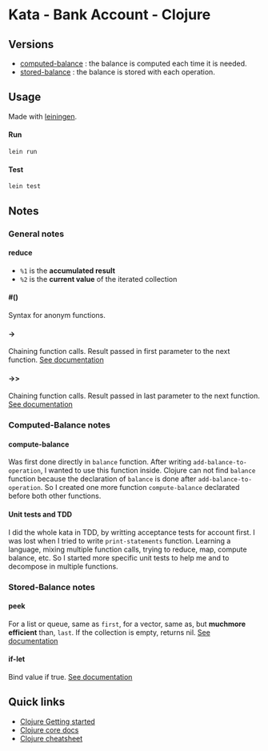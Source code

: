 # Kata - Bank Account - Clojure

## Versions

- [computed-balance](https://github.com/chapuyj/kata_bank-account_clojure/tree/master/computed-balance) : the balance is computed each time it is needed.
- [stored-balance](https://github.com/chapuyj/kata_bank-account_clojure/tree/master/stored-balance) : the balance is stored with each operation.

## Usage

Made with [leiningen](https://leiningen.org/).

#### Run

`lein run`

#### Test

`lein test`

## Notes

### General notes

#### reduce
- `%1` is the **accumulated result**
- `%2` is the **current value** of the iterated collection 

#### #()
Syntax for anonym functions.

#### ->
Chaining function calls.
Result passed in first parameter to the next function.
[See documentation](https://clojuredocs.org/clojure.core/-%3E)

#### ->>
Chaining function calls.
Result passed in last parameter to the next function.
[See documentation](https://clojuredocs.org/clojure.core/-%3E%3E)

### Computed-Balance notes

#### compute-balance
Was first done directly in `balance` function. 
After writing `add-balance-to-operation`, I wanted to use this function inside.
Clojure can not find `balance` function because the declaration of `balance` is done after `add-balance-to-operation`.
So I created one more function `compute-balance` declarated before both other functions.

#### Unit tests and TDD
I did the whole kata in TDD, by writting acceptance tests for account first. 
I was lost when I tried to write `print-statements` function. Learning a language, mixing multiple function calls, trying to reduce, map, compute balance, etc. So I started more specific unit tests to help me and to decompose in multiple functions.

### Stored-Balance notes

#### peek
For a list or queue, same as `first`, for a vector, same as, but **muchmore efficient** than, `last`. 
If the collection is empty, returns nil.
[See documentation](https://clojuredocs.org/clojure.core/peek)

#### if-let
Bind value if true.
[See documentation](https://clojuredocs.org/clojure.core/if-let)

## Quick links

- [Clojure Getting started](https://clojure.org/guides/getting_started)
- [Clojure core docs](https://clojuredocs.org/core-library)
- [Clojure cheatsheet](https://clojure.org/api/cheatsheet)

